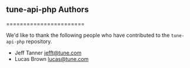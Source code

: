 ## tune-api-php Authors
=======================

We'd like to thank the following people who have contributed to the `tune-api-php` repository.

- Jeff Tanner <jefft@tune.com>
- Lucas Brown <lucas@tune.com>